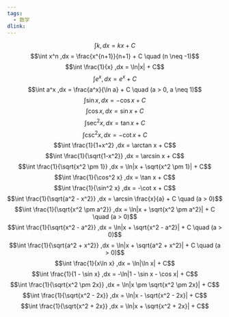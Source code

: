 ```yaml
---
tags: 
  - 数学
dlink: 
---
```

 
 $$\int k ,dx = kx + C$$
 $$\int x^n ,dx = \frac{x^{n+1}}{n+1} + C \quad (n \neq -1)$$
 $$\int \frac{1}{x} ,dx = \ln|x| + C$$
 $$\int e^x ,dx = e^x + C$$
 $$\int a^x ,dx = \frac{a^x}{\ln a} + C \quad (a > 0, a \neq 1)$$
 $$\int \sin x ,dx = -\cos x + C$$
 $$\int \cos x ,dx = \sin x + C$$
 $$\int \sec^2 x ,dx = \tan x + C$$
 $$\int \csc^2 x ,dx = -\cot x + C$$
 $$\int \frac{1}{1+x^2} ,dx = \arctan x + C$$
 $$\int \frac{1}{\sqrt{1-x^2}} ,dx = \arcsin x + C$$
 $$\int \frac{1}{\sqrt{x^2 \pm 1}} ,dx = \ln|x + \sqrt{x^2 \pm 1}| + C$$
 $$\int \frac{1}{\cos^2 x} ,dx = \tan x + C$$
 $$\int \frac{1}{\sin^2 x} ,dx = -\cot x + C$$
 $$\int \frac{1}{\sqrt{a^2 - x^2}} ,dx = \arcsin \frac{x}{a} + C \quad (a > 0)$$
 $$\int \frac{1}{\sqrt{x^2 \pm a^2}} ,dx = \ln|x + \sqrt{x^2 \pm a^2}| + C \quad (a > 0)$$
 $$\int \frac{1}{\sqrt{x^2 - a^2}} ,dx = \ln|x + \sqrt{x^2 - a^2}| + C \quad (a > 0)$$
 $$\int \frac{1}{\sqrt{a^2 + x^2}} ,dx = \ln|x + \sqrt{a^2 + x^2}| + C \quad (a > 0)$$
 $$\int \frac{1}{x\ln x} ,dx = \ln|\ln x| + C$$
 $$\int \frac{1}{1 - \sin x} ,dx = -\ln|1 - \sin x - \cos x| + C$$
 $$\int \frac{1}{\sqrt{x^2 \pm 2x}} ,dx = \ln|x \pm \sqrt{x^2 \pm 2x}| + C$$
 $$\int \frac{1}{\sqrt{x^2 - 2x}} ,dx = \ln|x - \sqrt{x^2 - 2x}| + C$$
 $$\int \frac{1}{\sqrt{x^2 + 2x}} ,dx = \ln|x + \sqrt{x^2 + 2x}| + C$$

